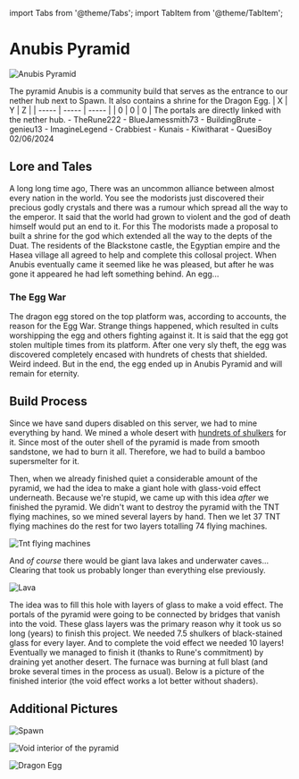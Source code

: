 import Tabs from '@theme/Tabs';
import TabItem from '@theme/TabItem';

# Anubis Pyramid

![Anubis Pyramid](/img/season1/bases/anubis_pyramid/anubis-wallpaper.png)

<Tabs>
  <TabItem value="about" label="Description">
    The pyramid Anubis is a community build that serves as the entrance to our nether hub next to Spawn. It also contains a shrine for the Dragon Egg.
  </TabItem>
  <TabItem value="coords" label="Coords" default>
    | X     | Y     | Z     | 
    | ----- | ----- | ----- |
    | 0     | 0     | 0     |
  </TabItem>
  <TabItem value="ncooords" label="Nether Directions">
    The portals are directly linked with the nether hub.
  </TabItem>
  <TabItem value="builders" label="Builders">
    - TheRune222
    - BlueJamessmith73
    - BuildingBrute
    - genieu13
    - ImagineLegend
    - Crabbiest
    - Kunais
    - Kiwitharat
    - QuesiBoy
  </TabItem>
  <TabItem value="date" label="Date Finished">
    02/06/2024
  </TabItem>
</Tabs>

## Lore and Tales

A long long time ago, There was an uncommon alliance between almost every nation in the world. You see the modorists just discovered their precious godly crystals and there was a rumour which spread all the way to the emperor. It said that the world had grown to violent and the god of death himself would put an end to it. For this The modorists made a proposal to built a shrine for the god which extended all the way to the depts of the Duat. The residents of the Blackstone castle, the Egyptian empire and the Hasea village all agreed to help and complete this collosal project. When Anubis eventually came it seemed like he was pleased, but after he was gone it appeared he had left something behind. An egg...

### The Egg War

The dragon egg stored on the top platform was, according to accounts, the reason for the Egg War. Strange things happened, which resulted in cults worshipping the egg and others fighting against it. It is said that the egg got stolen multiple times from its platform. After one very sly theft, the egg was discovered completely encased with hundrets of chests that shielded. Weird indeed. But in the end, the egg ended up in Anubis Pyramid and will remain for eternity.  

## Build Process

Since we have sand dupers disabled on this server, we had to mine everything by hand. We mined a whole desert with [hundrets of shulkers](../Statistics/mined_blocks.md) for it. Since most of the outer shell of the pyramid is made from smooth sandstone, we had to burn it all. Therefore, we had to build a bamboo supersmelter for it. 

Then, when we already finished quiet a considerable amount of the pyramid, we had the idea to make a giant hole with glass-void effect underneath. Because we're stupid, we came up with this idea *after* we finished the pyramid. We didn't want to destroy the pyramid with the TNT flying machines, so we mined several layers by hand. Then we let 37 TNT flying machines do the rest for two layers totalling 74 flying machines. 

![Tnt flying machines](/img/season1/bases/anubis_pyramid/2022-05-24_01.05.56.png)

And *of course* there would be giant lava lakes and underwater caves... Clearing that took us probably longer than everything else previously.

![Lava](/img/season1/bases/anubis_pyramid/2022-06-03_01.26.35.png)

The idea was to fill this hole with layers of glass to make a void effect. The portals of the pyramid were going to be connected by bridges that vanish into the void. These glass layers was the primary reason why it took us so long (years) to finish this project. We needed 7.5 shulkers of black-stained glass for every layer. And to complete the void effect we needed 10 layers! Eventually we managed to finish it (thanks to Rune's commitment) by draining yet another desert. The furnace was burning at full blast (and broke several times in the process as usual). Below is a picture of the finished interior (the void effect works a lot better without shaders).

## Additional Pictures

![Spawn](/img/season1/2024-07-03_00.03.39.png)

![Void interior of the pyramid](/img/season1/bases/anubis_pyramid/2024-07-03_00.06.28.png)

![Dragon Egg](/img/season1/bases/anubis_pyramid/2024-07-03_00.07.02.png)

